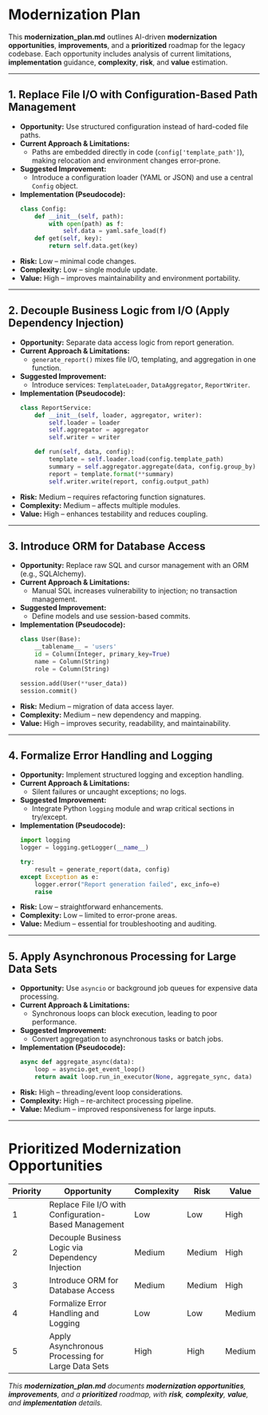 # Modernization Plan

This **modernization_plan.md** outlines AI-driven **modernization opportunities**, **improvements**, and a **prioritized** roadmap for the legacy codebase. Each opportunity includes analysis of current limitations, **implementation** guidance, **complexity**, **risk**, and **value** estimation.

---

## 1. Replace File I/O with Configuration-Based Path Management

- **Opportunity:** Use structured configuration instead of hard-coded file paths.
- **Current Approach & Limitations:**  
  - Paths are embedded directly in code (`config['template_path']`), making relocation and environment changes error-prone.
- **Suggested Improvement:**  
  - Introduce a configuration loader (YAML or JSON) and use a central `Config` object.
- **Implementation (Pseudocode):**
  ```python
  class Config:
      def __init__(self, path):
          with open(path) as f:
              self.data = yaml.safe_load(f)
      def get(self, key):
          return self.data.get(key)
  ```
- **Risk:** Low – minimal code changes.
- **Complexity:** Low – single module update.
- **Value:** High – improves maintainability and environment portability.

---

## 2. Decouple Business Logic from I/O (Apply Dependency Injection)

- **Opportunity:** Separate data access logic from report generation.
- **Current Approach & Limitations:**  
  - `generate_report()` mixes file I/O, templating, and aggregation in one function.
- **Suggested Improvement:**  
  - Introduce services: `TemplateLoader`, `DataAggregator`, `ReportWriter`.
- **Implementation (Pseudocode):**
  ```python
  class ReportService:
      def __init__(self, loader, aggregator, writer):
          self.loader = loader
          self.aggregator = aggregator
          self.writer = writer

      def run(self, data, config):
          template = self.loader.load(config.template_path)
          summary = self.aggregator.aggregate(data, config.group_by)
          report = template.format(**summary)
          self.writer.write(report, config.output_path)
  ```
- **Risk:** Medium – requires refactoring function signatures.
- **Complexity:** Medium – affects multiple modules.
- **Value:** High – enhances testability and reduces coupling.

---

## 3. Introduce ORM for Database Access

- **Opportunity:** Replace raw SQL and cursor management with an ORM (e.g., SQLAlchemy).
- **Current Approach & Limitations:**  
  - Manual SQL increases vulnerability to injection; no transaction management.
- **Suggested Improvement:**  
  - Define models and use session-based commits.
- **Implementation (Pseudocode):**
  ```python
  class User(Base):
      __tablename__ = 'users'
      id = Column(Integer, primary_key=True)
      name = Column(String)
      role = Column(String)

  session.add(User(**user_data))
  session.commit()
  ```
- **Risk:** Medium – migration of data access layer.
- **Complexity:** Medium – new dependency and mapping.
- **Value:** High – improves security, readability, and maintainability.

---

## 4. Formalize Error Handling and Logging

- **Opportunity:** Implement structured logging and exception handling.
- **Current Approach & Limitations:**  
  - Silent failures or uncaught exceptions; no logs.
- **Suggested Improvement:**  
  - Integrate Python `logging` module and wrap critical sections in try/except.
- **Implementation (Pseudocode):**
  ```python
  import logging
  logger = logging.getLogger(__name__)

  try:
      result = generate_report(data, config)
  except Exception as e:
      logger.error("Report generation failed", exc_info=e)
      raise
  ```
- **Risk:** Low – straightforward enhancements.
- **Complexity:** Low – limited to error-prone areas.
- **Value:** Medium – essential for troubleshooting and auditing.

---

## 5. Apply Asynchronous Processing for Large Data Sets

- **Opportunity:** Use `asyncio` or background job queues for expensive data processing.
- **Current Approach & Limitations:**  
  - Synchronous loops can block execution, leading to poor performance.
- **Suggested Improvement:**  
  - Convert aggregation to asynchronous tasks or batch jobs.
- **Implementation (Pseudocode):**
  ```python
  async def aggregate_async(data):
      loop = asyncio.get_event_loop()
      return await loop.run_in_executor(None, aggregate_sync, data)
  ```
- **Risk:** High – threading/event loop considerations.
- **Complexity:** High – re-architect processing pipeline.
- **Value:** Medium – improved responsiveness for large inputs.

---

# Prioritized Modernization Opportunities

| Priority | Opportunity                                              | Complexity | Risk    | Value  |
|----------|----------------------------------------------------------|------------|---------|--------|
| 1        | Replace File I/O with Configuration-Based Management     | Low        | Low     | High   |
| 2        | Decouple Business Logic via Dependency Injection         | Medium     | Medium  | High   |
| 3        | Introduce ORM for Database Access                        | Medium     | Medium  | High   |
| 4        | Formalize Error Handling and Logging                     | Low        | Low     | Medium |
| 5        | Apply Asynchronous Processing for Large Data Sets        | High       | High    | Medium |

*This **modernization_plan.md** documents **modernization opportunities**, **improvements**, and a **prioritized** roadmap, with **risk**, **complexity**, **value**, and **implementation** details.*